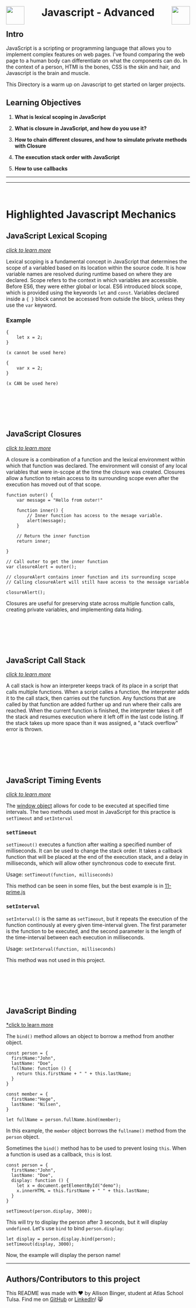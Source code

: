   <h1 align="center">
  <img src="https://static.vecteezy.com/system/resources/previews/027/127/463/original/javascript-logo-javascript-icon-transparent-free-png.png" align="left" width="50">
    Javascript - Advanced
  <img src="https://static.vecteezy.com/system/resources/previews/027/127/463/original/javascript-logo-javascript-icon-transparent-free-png.png" align="right" width="50"></h1>


## Intro
JavaScript is a scripting or programming language that allows you to implement complex features on web pages. I've found comparing the web page to a human body can differentiate on what the components can do. In the context of a person, HTMl is the bones, CSS is the skin and hair, and Javascript is the brain and muscle.

This Directory is a warm up on Javascript to get started on larger projects. 


## Learning Objectives

1. **What is lexical scoping in JavaScript**

2. **What is closure in JavaScript, and how do you use it?**

3. **How to chain different closures, and how to simulate private methods with Closure**

4. **The execution stack order with JavaScript**
   
5. **How to use callbacks**

---
---
&nbsp;
&nbsp;

# Highlighted Javascript Mechanics

## JavaScript Lexical Scoping
[*click to learn more*](https://www.w3schools.com/js/js_scope.asp)

Lexical scoping is a fundamental concept in JavaScript that determines the scope of a variabled based on its location within the source code. It is how variable names are resolved during runtime based on where they are declared. Scope refers to the context in which variables are accessible. Before ES6, they were either global or local. ES6 introduced block scope, which is provided using the keywords `let` and `const`. Variables declared inside a `{ }` block cannot be accessed from outside the block, unless they use the `var` keyword. 

### Example
```
{
	let x = 2;
}

(x cannot be used here)
```
```
{
	var x = 2;
}

(x CAN be used here)
```

&nbsp;
---
&nbsp;
## JavaScript Closures
[*click to learn more*](https://www.w3schools.com/js/js_function_closures.asp)

A closure is a combination of a function and the lexical environment within which that function was declared. The environment will consist of any local variables that were in-scope at the time the closure was created. Closures allow a function to retain access to its surrounding scope even after the execution has moved out of that scope. 

```
function outer() {
	var message = "Hello from outer!"

	function inner() {
		// Inner function has access to the mesage variable.
		alert(message); 
	}

	// Return the inner function
	return inner;

}

// Call outer to get the inner function
var closureAlert = outer();

// closureAlert contains inner function and its surrounding scope
// Calling closureAlert will still have access to the message variable

closureAlert();

```

Closures are useful for preserving state across multiple function calls, creating private variables, and implementing data hiding.

&nbsp;
---
&nbsp;
## JavaScript Call Stack
[*click to learn more*](https://developer.mozilla.org/en-US/docs/Glossary/Call_stack)

A call stack is how an interpreter keeps track of its place in a script that calls multiple functions. When a script calles a function, the interpreter adds it to the call stack, then carries out the function. Any functions that are called by that function are added further up and run where their calls are reached. When the current function is finished, the interpreter takes it off the stack and resumes execution where it left off in the last code listing. If the stack takes up more space than it was assigned, a "stack overflow" error is thrown. 

&nbsp;
---
&nbsp;

## JavaScript Timing Events
[*click to learn more*](https://www.w3schools.com/js/js_timing.asp)

The [window object](https://www.w3schools.com/js/js_window.asp) allows for code to be executed at specified time intervals. The two methods used most in JavaScript for this practice is `setTimeout` and `setInterval`

### `setTimeout`

`setTimeout()` executes a function after waiting a specified number of milliseconds. It can be used to change the stack order. It takes a callback function that will be placed at the end of the execution stack, and a delay in milliseconds, which will allow other synchronous code to execute first. 

Usage: `setTimeout(function, milliseconds)`

This method can be seen in some files, but the best example is in [11-prime.js](/Javascript_advanced/11-prime.js)

### `setInterval`

`setInterval()` is the same as `setTimeout`, but it repeats the execution of the function continously at every given time-interval given. The first parameter is the function to be executed, and the second parameter is the length of the time-interval between each execution in milliseconds. 

Usage: `setInterval(function, milliseconds)`

This method was not used in this project.

&nbsp;
---
&nbsp;

## JavaScript Binding
[*click to learn more](https://www.w3schools.com/js/js_function_bind.asp)

The `bind()` method allows an object to borrow a method from another object.
```
const person = {
  firstName:"John",
  lastName: "Doe",
  fullName: function () {
    return this.firstName + " " + this.lastName;
  }
}

const member = {
  firstName:"Hege",
  lastName: "Nilsen",
}

let fullName = person.fullName.bind(member);
```
In this example, the `member` object borrows the `fullname()` method from the `person` object.

Sometimes the `bind()` method has to be used to prevent losing `this`. When a function is used as a callback, `this` is lost. 
```
const person = {
  firstName:"John",
  lastName: "Doe",
  display: function () {
    let x = document.getElementById("demo");
    x.innerHTML = this.firstName + " " + this.lastName;
  }
}

setTimeout(person.display, 3000);
```
This will try to display the person after 3 seconds, but it will display `undefined`. Let's use `bind` to bind `person.display`:

```
let display = person.display.bind(person);
setTimeout(display, 3000);
```
Now, the example will display the person name!

---

## Authors/Contributors to this project
This README was made with :heart: by Allison Binger, student at Atlas School Tulsa. Find me on [GitHub](https://github.com/allisonabinger) or [LinkedIn](https://linkedin.com/in/allisonbinger)! :smile_cat:
